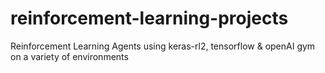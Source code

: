 # reinforcement-learning-projects
Reinforcement Learning Agents using keras-rl2, tensorflow &amp; openAI gym on a variety of environments
